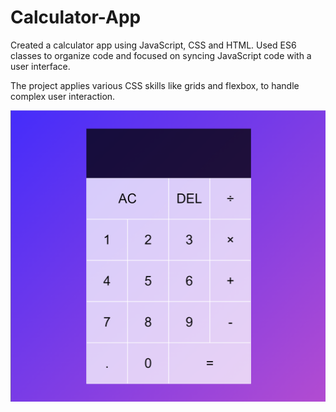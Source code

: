 # Calculator-App

Created a calculator app using JavaScript, CSS and HTML.
Used ES6 classes to organize code and focused on syncing JavaScript code with a user interface.

The project applies various CSS skills like grids and flexbox, to handle complex user interaction.


<img src="https://github.com/TylerDonghwi/Calculator-App/blob/main/calculator.png">
